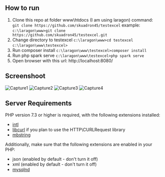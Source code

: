 ## How to run

1. Clone this repo at folder www\htdocs (I am using laragon)
command:
`git clone https://github.com/skuadron45/testexcel`
example:
`c:\laragon\www>git clone https://github.com/skuadron45/testexcel.git`
2. Change directory to testexcel
`
c:\laragon\www>cd testexcel
`
`
c:\laragon\www\testexcel>
`
3. Run composer install
`c:\laragon\www\testexcel>composer install`
4. Run php spark serve
`c:\laragon\www\testexcel>php spark serve`
5. Open browser with this url: http://localhost:8080/

## Screenshoot
![Capture1](https://link)
![Capture2](https://link)
![Capture3](https://link)
![Capture4](https://link)

## Server Requirements

PHP version 7.3 or higher is required, with the following extensions installed:


- [intl](http://php.net/manual/en/intl.requirements.php)
- [libcurl](http://php.net/manual/en/curl.requirements.php) if you plan to use the HTTP\CURLRequest library
- [mbstring](http://php.net/manual/en/mbstring.installation.php)

Additionally, make sure that the following extensions are enabled in your PHP:

- json (enabled by default - don't turn it off)
- xml (enabled by default - don't turn it off)
- [mysqlnd](http://php.net/manual/en/mysqlnd.install.php)
